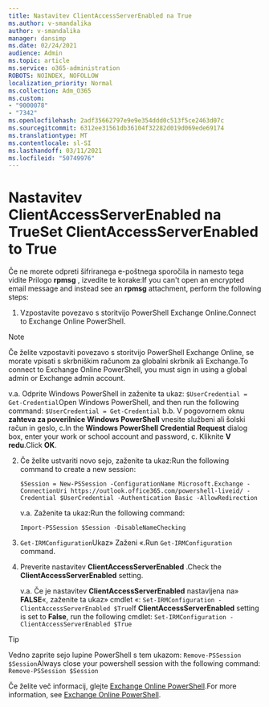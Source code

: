 ```yaml
---
title: Nastavitev ClientAccessServerEnabled na True
ms.author: v-smandalika
author: v-smandalika
manager: dansimp
ms.date: 02/24/2021
audience: Admin
ms.topic: article
ms.service: o365-administration
ROBOTS: NOINDEX, NOFOLLOW
localization_priority: Normal
ms.collection: Adm_O365
ms.custom:
- "9000078"
- "7342"
ms.openlocfilehash: 2adf35662797e9e9e354ddd0c513f5ce2463d07c
ms.sourcegitcommit: 6312ee31561db36104f32282d019d069ede69174
ms.translationtype: MT
ms.contentlocale: sl-SI
ms.lasthandoff: 03/11/2021
ms.locfileid: "50749976"
---
```

# <a name="set-clientaccessserverenabled-to-true"></a><span data-ttu-id="f5e91-102">Nastavitev ClientAccessServerEnabled na True</span><span class="sxs-lookup"><span data-stu-id="f5e91-102">Set ClientAccessServerEnabled to True</span></span>

<span data-ttu-id="f5e91-103">Če ne morete odpreti šifriranega e-poštnega sporočila in namesto tega vidite Prilogo **rpmsg** , izvedite te korake:</span><span class="sxs-lookup"><span data-stu-id="f5e91-103">If you can't open an encrypted email message and instead see an **rpmsg** attachment, perform the following steps:</span></span>

1. <span data-ttu-id="f5e91-104">Vzpostavite povezavo s storitvijo PowerShell Exchange Online.</span><span class="sxs-lookup"><span data-stu-id="f5e91-104">Connect to Exchange Online PowerShell.</span></span>

> [!NOTE]
> <span data-ttu-id="f5e91-105">Če želite vzpostaviti povezavo s storitvijo PowerShell Exchange Online, se morate vpisati s skrbniškim računom za globalni skrbnik ali Exchange.</span><span class="sxs-lookup"><span data-stu-id="f5e91-105">To connect to Exchange Online PowerShell, you must sign in using a global admin or Exchange admin account.</span></span>

   <span data-ttu-id="f5e91-106">v.</span><span class="sxs-lookup"><span data-stu-id="f5e91-106">a.</span></span> <span data-ttu-id="f5e91-107">Odprite Windows PowerShell in zaženite ta ukaz: `$UserCredential = Get-Credential`</span><span class="sxs-lookup"><span data-stu-id="f5e91-107">Open Windows PowerShell, and then run the following command: `$UserCredential = Get-Credential`</span></span>
<span data-ttu-id="f5e91-108">b.</span><span class="sxs-lookup"><span data-stu-id="f5e91-108">b.</span></span> <span data-ttu-id="f5e91-109">V pogovornem oknu **zahteva za poverilnice Windows PowerShell** vnesite službeni ali šolski račun in geslo, c.</span><span class="sxs-lookup"><span data-stu-id="f5e91-109">In the **Windows PowerShell Credential Request** dialog box, enter your work or school account and password, c.</span></span> <span data-ttu-id="f5e91-110">Kliknite **V redu**.</span><span class="sxs-lookup"><span data-stu-id="f5e91-110">Click **OK**.</span></span> 

2. <span data-ttu-id="f5e91-111">Če želite ustvariti novo sejo, zaženite ta ukaz:</span><span class="sxs-lookup"><span data-stu-id="f5e91-111">Run the following command to create a new session:</span></span>

    `$Session = New-PSSession -ConfigurationName Microsoft.Exchange -ConnectionUri https://outlook.office365.com/powershell-liveid/ -Credential $UserCredential -Authentication Basic -AllowRedirection`

    <span data-ttu-id="f5e91-112">v.</span><span class="sxs-lookup"><span data-stu-id="f5e91-112">a.</span></span> <span data-ttu-id="f5e91-113">Zaženite ta ukaz:</span><span class="sxs-lookup"><span data-stu-id="f5e91-113">Run the following command:</span></span>
    
    `Import-PSSession $Session -DisableNameChecking`

3. <span data-ttu-id="f5e91-114">`Get-IRMConfiguration`Ukaz» Zaženi «.</span><span class="sxs-lookup"><span data-stu-id="f5e91-114">Run `Get-IRMConfiguration` command.</span></span>

4. <span data-ttu-id="f5e91-115">Preverite nastavitev **ClientAccessServerEnabled** .</span><span class="sxs-lookup"><span data-stu-id="f5e91-115">Check the **ClientAccessServerEnabled** setting.</span></span> 

    <span data-ttu-id="f5e91-116">v.</span><span class="sxs-lookup"><span data-stu-id="f5e91-116">a.</span></span> <span data-ttu-id="f5e91-117">Če je nastavitev **ClientAccessServerEnabled** nastavljena na» **FALSE**«, zaženite ta ukaz» cmdlet «: `Set-IRMConfiguration -ClientAccessServerEnabled $True`</span><span class="sxs-lookup"><span data-stu-id="f5e91-117">If **ClientAccessServerEnabled** setting is set to **False**, run the following cmdlet: `Set-IRMConfiguration -ClientAccessServerEnabled $True`</span></span>

> [!TIP]
> <span data-ttu-id="f5e91-118">Vedno zaprite sejo lupine PowerShell s tem ukazom: `Remove-PSSession $Session`</span><span class="sxs-lookup"><span data-stu-id="f5e91-118">Always close your powershell session with the following command: `Remove-PSSession $Session`</span></span>

<span data-ttu-id="f5e91-119">Če želite več informacij, glejte [Exchange Online PowerShell](https://docs.microsoft.com/powershell/exchange/connect-to-exchange-online-powershell).</span><span class="sxs-lookup"><span data-stu-id="f5e91-119">For more information, see [Exchange Online PowerShell](https://docs.microsoft.com/powershell/exchange/connect-to-exchange-online-powershell).</span></span>

